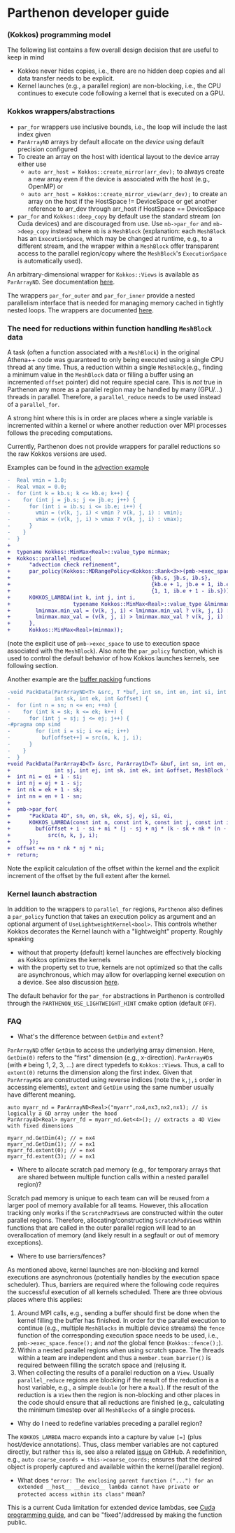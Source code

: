 # Parthenon developer guide

### (Kokkos) programming model

The following list contains a few overall design decision that are useful to keep in mind

- Kokkos never hides copies, i.e., there are no hidden deep copies and all data transfer needs to be explicit.
- Kernel launches (e.g., a parallel region) are non-blocking, i.e., the CPU continues to execute code following a kernel that is executed on a GPU.

### Kokkos wrappers/abstractions

- `par_for` wrappers use inclusive bounds, i.e., the loop will include the last index given
- `ParArrayND` arrays by default allocate on the *device* using default precision configured
- To create an array on the host with identical layout to the device array either use
  - `auto arr_host = Kokkos::create_mirror(arr_dev);` to always create a new array even if the device is associated with the host (e.g., OpenMP) or
  - `auto arr_host = Kokkos::create_mirror_view(arr_dev);` to create an array on the host if the HostSpace != DeviceSpace or get another reference to arr_dev through arr_host if HostSpace == DeviceSpace
- `par_for` and `Kokkos::deep_copy` by default use the standard stream (on Cuda devices) and are discouraged from use. Use `mb->par_for` and `mb->deep_copy` instead where `mb` is a `MeshBlock` (explanation: each `MeshBlock` has an `ExecutionSpace`, which may be changed at runtime, e.g., to a different stream, and the wrapper within a `MeshBlock` offer transparent access to the parallel region/copy where the `MeshBlock`'s `ExecutionSpace` is automatically used).

An arbitrary-dimensional wrapper for `Kokkos::Views` is available as
`ParArrayND`. See documentation [here](parthenon_arrays.md).

The wrappers `par_for_outer` and `par_for_inner` provide a nested parallelism interface that is needed for managing memory cached in tightly nested loops. The wrappers are documented [here](nested_par_for.md).

### The need for reductions within function handling `MeshBlock` data

A task (often a function associated with a `MeshBlock`) in the original Athena++ code was guaranteed to only being executed using a single CPU thread at any time.
Thus, a reduction within a single `MeshBlock`(e.g., finding a minimum value in the `MeshBlock` data or filling a buffer using an incremented `offset` pointer) did not require special care.
This is *not* true in Parthenon any more as a parallel region may be handled by many (GPU/...) threads in parallel.
Therefore, a `parallel_reduce` needs to be used instead of a `parallel_for`.

A strong hint where this is in order are places where a single variable is incremented within a kernel or where another reduction over MPI processes follows the preceding computations.

Currently, Parthenon does not provide wrappers for parallel reductions so the raw Kokkos versions are used.

Examples can be found in the [advection example](../example/advection/advection_package.cpp)
```diff
-  Real vmin = 1.0;
-  Real vmax = 0.0;
-  for (int k = kb.s; k <= kb.e; k++) {
-    for (int j = jb.s; j <= jb.e; j++) {
-      for (int i = ib.s; i <= ib.e; i++) {
-        vmin = (v(k, j, i) < vmin ? v(k, j, i) : vmin);
-        vmax = (v(k, j, i) > vmax ? v(k, j, i) : vmax);
-      }
-    }
-  }
+
+  typename Kokkos::MinMax<Real>::value_type minmax;
+  Kokkos::parallel_reduce(
+      "advection check refinement",
+      par_policy(Kokkos::MDRangePolicy<Kokkos::Rank<3>>(pmb->exec_space, 
+                                             {kb.s, jb.s, ib.s},
+                                             {kb.e + 1, jb.e + 1, ib.e + 1},
+                                             {1, 1, ib.e + 1 - ib.s})),
+      KOKKOS_LAMBDA(int k, int j, int i,
+                    typename Kokkos::MinMax<Real>::value_type &lminmax) {
+        lminmax.min_val = (v(k, j, i) < lminmax.min_val ? v(k, j, i) : lminmax.min_val);
+        lminmax.max_val = (v(k, j, i) > lminmax.max_val ? v(k, j, i) : lminmax.max_val);
+      },
+      Kokkos::MinMax<Real>(minmax));
```
(note the explicit use of `pmb->exec_space` to use to execution space associated with the `MeshBlock`).
Also note the `par_policy` function, which is used to control the default behavior of how
Kokkos launches kernels, see following section.

Another example are the [buffer packing]() functions
```diff
-void PackData(ParArrayND<T> &src, T *buf, int sn, int en, int si, int ei, int sj, int ej,
-              int sk, int ek, int &offset) {
-  for (int n = sn; n <= en; ++n) {
-    for (int k = sk; k <= ek; k++) {
-      for (int j = sj; j <= ej; j++) {
-#pragma omp simd
-        for (int i = si; i <= ei; i++)
-          buf[offset++] = src(n, k, j, i);
-      }
-    }
-  }
+void PackData(ParArray4D<T> &src, ParArray1D<T> &buf, int sn, int en, int si, int ei,
+              int sj, int ej, int sk, int ek, int &offset, MeshBlock *pmb) {
+  int ni = ei + 1 - si;
+  int nj = ej + 1 - sj;
+  int nk = ek + 1 - sk;
+  int nn = en + 1 - sn;
+
+  pmb->par_for(
+      "PackData 4D", sn, en, sk, ek, sj, ej, si, ei,
+      KOKKOS_LAMBDA(const int n, const int k, const int j, const int i) {
+        buf(offset + i - si + ni * (j - sj + nj * (k - sk + nk * (n - sn)))) =
+            src(n, k, j, i);
+      });
+  offset += nn * nk * nj * ni;
+  return;
```
Note the explicit calculation of the offset within the kernel and the explicit increment of the offset by the full extent after the kernel.

### Kernel launch abstraction

In addition to the wrappers to `parallel_for` regions, `Parthenon` also defines a `par_policy` function that
takes an execution policy as argument and an optional argument of `UseLightweightKernel<bool>`.
This controls whether Kokkos decorates the Kernel launch with a "lightweight" property.
Roughly speaking

- without that property (default) kernel launches are effectively blocking as Kokkos optimizes
the kernels
- with the property set to true, kernels are not optimized so that the calls are asynchronous,
which may allow for overlapping kernel execution on a device.
See also discussion [here](https://github.com/kokkos/kokkos/issues/2545).

The default behavior for the `par_for` abstractions in Parthenon is controlled through the
`PARTHENON_USE_LIGHTWEIGHT_HINT` cmake option (default `OFF`).

### FAQ

- What's the difference between `GetDim` and `extent`?

`ParArrayND` offer `GetDim` to access the underlying array dimension.
Here, `GetDim(0)` refers to the "first" dimension (e.g., x-direction).
`ParArray#D`s (with `#` being 1, 2, 3, ...) are direct typedefs to `Kokkos::View`s.
Thus, a call to `extent(0)` returns the dimension along the first index.
Given that `ParArray#D`s are constructed using reverse indices (note the `k,j,i` order in accessing elements), `extent` and `GetDim` using the same number usually have different meaning.

```
auto myarr_nd = ParArrayND<Real>("myarr",nx4,nx3,nx2,nx1); // is logically a 6D array under the hood
ParArray4D<Real> myarr_fd = myarr_nd.Get<4>(); // extracts a 4D View with fixed dimensions

myarr_nd.GetDim(4); // = nx4
myarr_nd.GetDim(1); // = nx1
myarr_fd.extent(0); // = nx4
myarr_fd.extent(3); // = nx1
```

- Where to allocate scratch pad memory (e.g., for temporary arrays that are shared between multiple function calls within a nested parallel region)?

Scratch pad memory is unique to each team can will be reused from a larger pool of memory available for all teams.
However, this allocation tracking only works if the `ScratchPadView`s are constructed within the outer parallel regions.
Therefore, allocating/constructing `ScratchPadView`s within functions that are called in the outer parallel region will lead to an overallocation of memory (and likely result in a segfault or out of memory exceptions).

- Where to use barriers/fences?

As mentioned above, kernel launches are non-blocking and kernel executions are asynchronous (potentially handles by the execution space scheduler).
Thus, barriers are required where the following code requires the successful execution of all kernels scheduled.
There are three obvious places where this applies:
1. Around MPI calls, e.g., sending a buffer should first be done when the kernel filling the buffer has finished. In order for the parallel execution to continue (e.g., multiple `MeshBlocks` in multiple device streams) the `fence` function of the corresponding execution space needs to be used, i.e., `pmb->exec_space.fence();` and *not* the global fence (`Kokkos::fence();`).
2. Within a nested parallel regions when using scratch space. The threads within a team are independent and thus a `member.team_barrier()` is required between filling the scratch space and (re)using it.
3. When collecting the results of a parallel reduction on a `View`. Usually `parallel_reduce` regions are blocking if the result of the reduction is a host variable, e.g., a simple `double` (or here a `Real`). If the result of the reduction is a `View` then the region is non-blocking and other places in the code should ensure that all reductions are finished (e.g., calculating the minimum timestep over all `MeshBlocks` of a single process.


- Why do I need to redefine variables preceding a parallel region?

The `KOKKOS_LAMBDA` macro expands into a capture by value `[=]` (plus host/device annotations).
Thus, class member variables are not captured directly, but rather `this` is, see also a related [issue](https://github.com/kokkos/kokkos/issues/695) on GitHub.
A redefinition, e.g., `auto coarse_coords = this->coarse_coords;` ensures that the desired object is properly captured and available within the kernel(/parallel region).

- What does `"error: The enclosing parent function ("...") for an extended __host__ __device__ lambda cannot have private or protected access within its class"` mean?

This is a current Cuda limitation for extended device lambdas, see [Cuda programming guide](https://docs.nvidia.com/cuda/cuda-c-programming-guide/#extended-lambda-restrictions), and can be "fixed"/addressed by making the function public.

